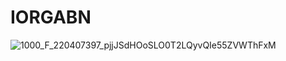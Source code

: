 # IORGABN

![1000_F_220407397_pjjJSdHOoSLO0T2LQyvQIe55ZVWThFxM](https://github.com/user-attachments/assets/ccbf6379-48c7-421c-af37-5bcf90fb7944)

<!--stackedit_data:
eyJoaXN0b3J5IjpbLTExNTk1MDUyOTUsLTEzNTIzNTQ1MF19
-->